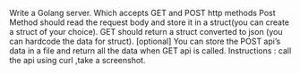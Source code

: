 Write a Golang server. Which accepts GET and POST http methods Post Method should read the request body and store it in a struct(you can create a struct of your choice). GET should return a struct converted to json (you can hardcode the data for struct). [optional] You can store the POST api’s data in a file and return all the data when GET api is called. Instructions : call the api using curl ,take a screenshot.
